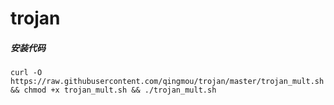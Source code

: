 # trojan
##### 安装代码  
`curl -O https://raw.githubusercontent.com/qingmou/trojan/master/trojan_mult.sh && chmod +x trojan_mult.sh && ./trojan_mult.sh`
